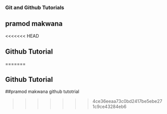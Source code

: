 ### Git and Github Tutorials

## pramod makwana

<<<<<<< HEAD
## Github Tutorial 
=======
## Github Tutorial

##pramod makwana github tutotrial 
>>>>>>> 4ce36eeaa73c0bd2417be5ebe271c9ce43284eb6
